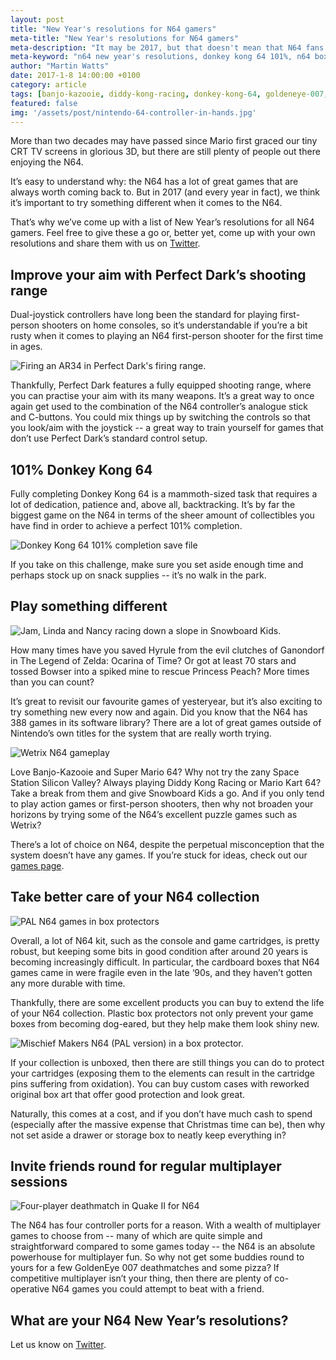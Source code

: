 ```yaml
---
layout: post
title: "New Year's resolutions for N64 gamers"
meta-title: "New Year's resolutions for N64 gamers"
meta-description: "It may be 2017, but that doesn't mean that N64 fans can't try something new or different."
meta-keyword: "n64 new year's resolutions, donkey kong 64 101%, n64 box protectors"
author: "Martin Watts"
date: 2017-1-8 14:00:00 +0100
category: article
tags: [banjo-kazooie, diddy-kong-racing, donkey-kong-64, goldeneye-007, legend-of-zelda-ocarina-of-time, perfect-dark, snowboard kids, space-station-silicon-valley, super-mario-64, wetrix]
featured: false
img: '/assets/post/nintendo-64-controller-in-hands.jpg'
---
```

More than two decades may have passed since Mario first graced our tiny CRT TV screens in glorious 3D, but there are still plenty of people out there enjoying the N64.

It’s easy to understand why: the N64 has a lot of great games that are always worth coming back to. But in 2017 (and every year in fact), we think it’s important to try something different when it comes to the N64. 

That’s why we’ve come up with a list of New Year’s resolutions for all N64 gamers. Feel free to give these a go or, better yet, come up with your own resolutions and share them with us on [Twitter](www.twitter.com/N64Gamers).

## Improve your aim with Perfect Dark’s shooting range
Dual-joystick controllers have long been the standard for playing first-person shooters on home consoles, so it’s understandable if you’re a bit rusty when it comes to playing an N64 first-person shooter for the first time in ages.

![Firing an AR34 in Perfect Dark's firing range.](/assets/post/perfect-dark-n64-firing-range.jpg)

Thankfully, Perfect Dark features a fully equipped shooting range, where you can practise your aim with its many weapons. It’s a great way to once again get used to the combination of the N64 controller’s analogue stick and C-buttons. You could mix things up by switching the controls so that you look/aim with the joystick -- a great way to train yourself for games that don’t use Perfect Dark’s standard control setup.

## 101% Donkey Kong 64
Fully completing Donkey Kong 64 is a mammoth-sized task that requires a lot of dedication, patience and, above all, backtracking. It’s by far the biggest game on the N64 in terms of the sheer amount of collectibles you have find in order to achieve a perfect 101% completion.

![Donkey Kong 64 101% completion save file](/assets/post/donkey-kong-64-101-percent.jpg)

If you take on this challenge, make sure you set aside enough time and perhaps stock up on snack supplies -- it’s no walk in the park.

## Play something different

![Jam, Linda and Nancy racing down a slope in Snowboard Kids.](/assets/post/snowboard-kids-n64-jam-linda-nancy.jpg)

How many times have you saved Hyrule from the evil clutches of Ganondorf in The Legend of Zelda: Ocarina of Time? Or got at least 70 stars and tossed Bowser into a spiked mine to rescue Princess Peach? More times than you can count?

It’s great to revisit our favourite games of yesteryear, but it’s also exciting to try something new every now and again. Did you know that the N64 has 388 games in its software library? There are a lot of great games outside of Nintendo’s own titles for the system that are really worth trying.

![Wetrix N64 gameplay](/assets/post/wetrix-n64-rainbow-over-pool.jpg)

Love Banjo-Kazooie and Super Mario 64? Why not try the zany Space Station Silicon Valley? Always playing Diddy Kong Racing or Mario Kart 64? Take a break from them and give Snowboard Kids a go. And if you only tend to play action games or first-person shooters, then why not broaden your horizons by trying some of the N64’s excellent puzzle games such as Wetrix?

There’s a lot of choice on N64, despite the perpetual misconception that the system doesn’t have any games. If you’re stuck for ideas, check out our [games page](/games/).

## Take better care of your N64 collection

![PAL N64 games in box protectors](/assets/post/pal-n64-games-box-protectors.JPG)

Overall, a lot of N64 kit, such as the console and game cartridges, is pretty robust, but keeping some bits in good condition after around 20 years is becoming increasingly difficult. In particular, the cardboard boxes that N64 games came in were fragile even in the late ‘90s, and they haven’t gotten any more durable with time.

Thankfully, there are some excellent products you can buy to extend the life of your N64 collection. Plastic box protectors not only prevent your game boxes from becoming dog-eared, but they help make them look shiny new.

![Mischief Makers N64 (PAL version) in a box protector.](/assets/post/mischief-makers-pal-box-protector.JPG)

If your collection is unboxed, then there are still things you can do to protect your cartridges (exposing them to the elements can result in the cartridge pins suffering from oxidation). You can buy custom cases with reworked original box art that offer good protection and look great.

Naturally, this comes at a cost, and if you don’t have much cash to spend (especially after the massive expense that Christmas time can be), then why not set aside a drawer or storage box to neatly keep everything in?

## Invite friends round for regular multiplayer sessions

![Four-player deathmatch in Quake II for N64](/assets/post/quake-ii-n64-four-player-deathmatch.jpg)

The N64 has four controller ports for a reason. With a wealth of multiplayer games to choose from -- many of which are quite simple and straightforward compared to some games today -- the N64 is an absolute powerhouse for multiplayer fun. So why not get some buddies round to yours for a few GoldenEye 007 deathmatches and some pizza? If competitive multiplayer isn’t your thing, then there are plenty of co-operative N64 games you could attempt to beat with a friend.

## What are your N64 New Year’s resolutions?

Let us know on [Twitter](www.twitter.com/N64Gamers).